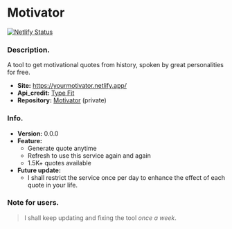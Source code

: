 # Motivator
[![Netlify Status](https://api.netlify.com/api/v1/badges/5a4168d4-4a31-40a1-8d59-d6e3e4e96a23/deploy-status)](https://yourmotivator.netlify.app/)
 ### Description.
  A tool to get motivational quotes from history, spoken by great personalities for free.  
  + **Site:** <https://yourmotivator.netlify.app/>  
  + **Api_credit:** [Type Fit](https://type.fit/)
  + **Repository:** [Motivator](https://github.com/desouvik/Motivator) (private)

### Info.
 + **Version:** 0.0.0  
 + **Feature:** 
     + Generate quote anytime  
     + Refresh to use this service again and again  
     + 1.5K\+ quotes  available  
 + **Future update:**  
     + I shall restrict the service once per day to enhance the effect of each quote in your life.
    
### Note for users.
> I shall keep updating and fixing the tool *once a week*.

